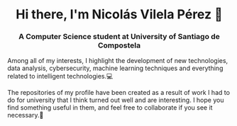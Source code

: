 <h1 align="center">Hi there, I'm Nicolás Vilela Pérez 👋</h1>
<h3 align="center">A Computer Science student at University of Santiago de Compostela</h3>


Among all of my interests, I highlight the development of new technologies, data analysis, cybersecurity, machine learning techniques and everything related to intelligent technologies.💻

The repositories of my profile have been created as a result of work I had to do for university that I think turned out well and are interesting. I hope you find something useful in them, and feel free to collaborate if you see it necessary.🌱
